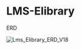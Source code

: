 # LMS-Elibrary
ERD






![Lms_Elibrary_ERD_V18](https://github.com/TRONGTIN0803/LMS-Elibrary/assets/110965574/f4718f80-78cd-4f78-a9ed-ee31a580353f)



